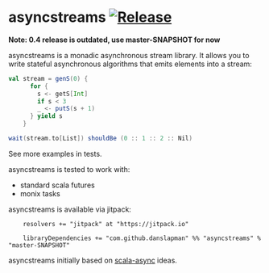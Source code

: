 asyncstreams [![Release](https://jitpack.io/v/danslapman/asyncstreams.svg)](https://jitpack.io/#danslapman/asyncstreams)
=========

**Note: 0.4 release is outdated, use master-SNAPSHOT for now**

asyncstreams is a monadic asynchronous stream library. It allows you to write stateful asynchronous algorithms
that emits elements into a stream:

```scala
val stream = genS(0) {
      for {
        s <- getS[Int]
        if s < 3
        _ <- putS(s + 1)
      } yield s
    }

wait(stream.to[List]) shouldBe (0 :: 1 :: 2 :: Nil)
```

See more examples in tests.

asyncstreams is tested to work with:
- standard scala futures
- monix tasks

asyncstreams is available via jitpack:

```
    resolvers += "jitpack" at "https://jitpack.io"

    libraryDependencies += "com.github.danslapman" %% "asyncstreams" % "master-SNAPSHOT"
```

asyncstreams initially based on [scala-async](https://github.com/iboltaev/scala-async) ideas.